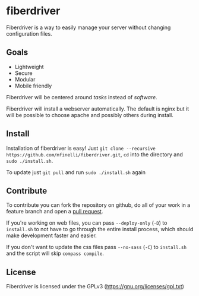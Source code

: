 fiberdriver
===========
Fiberdriver is a way to easily manage your server without changing configuration files.

Goals
-----
- Lightweight
- Secure
- Modular
- Mobile friendly

Fiberdriver will be centered around *tasks* instead of *software*.

Fiberdriver will install a webserver automatically. The default is nginx but it will be possible to choose apache and possibly others during install.

Install
------
Installation of fiberdriver is easy! Just `git clone --recursive https://github.com/mfinelli/fiberdriver.git`, `cd` into the directory and `sudo ./install.sh`.

To update just `git pull` and run `sudo ./install.sh` again

Contribute
----------
To contribute you can fork the repository on github, do all of your work in a feature branch and open a [pull request](https://help.github.com/articles/using-pull-requests).


If you're working on web files, you can pass `--deploy-only` (`-D`) to `install.sh` to not have to go through the entire install process, which should make development faster and easier.

If you don't want to update the css files pass `--no-sass` (`-C`) to `install.sh` and the script will skip `compass compile`.

License
------
Fiberdriver is licensed under the GPLv3 (<https://gnu.org/licenses/gpl.txt>)